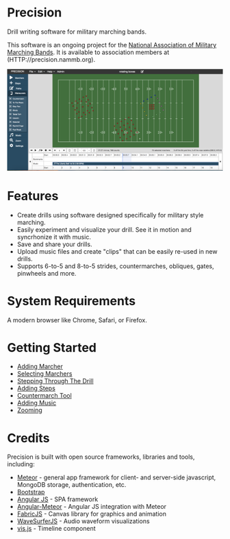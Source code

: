 # Precision
Drill writing software for military marching bands. 

This software is an ongoing project for the [National Association of Military Marching Bands](HTTP://NAMMB.ORG). It is available to association members at (HTTP://precision.nammb.org).

![Precision Screenshot](/public/precision.png?raw=true "Screenshot")

# Features
* Create drills using software designed specifically for military style marching.
* Easily experiment and visualize your drill. See it in motion and syncrhonize it with music.
* Save and share your drills.
* Upload music files and create "clips" that can be easily re-used in new drills.
* Supports 6-to-5 and 8-to-5 strides, countermarches, obliques, gates, pinwheels and more.

# System Requirements
A modern browser like Chrome, Safari, or Firefox.

# Getting Started
* [Adding Marcher](https://precision-video.s3.us-east-2.amazonaws.com/Precision%20-%20Add%20Marchers.mp4)
* [Selecting Marchers](https://precision-video.s3.us-east-2.amazonaws.com/Precision%20-%20Selecting%20Marchers.mp4)
* [Stepping Through The Drill](https://precision-video.s3.us-east-2.amazonaws.com/Precision%20-%20Stepping%20Thru.mp4)
* [Adding Steps](https://precision-video.s3.us-east-2.amazonaws.com/Precision%20-%20Adding%20Steps.mp4)
* [Countermarch Tool](https://precision-video.s3.us-east-2.amazonaws.com/Precision%20-%20Countermarch%20Maneuver.mp4)
* [Adding Music](https://precision-video.s3.us-east-2.amazonaws.com/Precision%20-%20Adding%20Music.mp4)
* [Zooming](https://precision-video.s3.us-east-2.amazonaws.com/Precision%20-%20Zoom.mp4)

# Credits

Precision is built with open source frameworks, libraries and tools, including:

* [Meteor](https://www.meteor.com/) - general app framework for client- and server-side javascript, MongoDB storage, authentication, etc.
* [Bootstrap](https://getbootstrap.com/) 
* [Angular JS](https://angularjs.org/) - SPA framework
* [Angular-Meteor](https://angular-meteor.com/) - Angular JS integration with Meteor
* [FabricJS](http://fabricjs.com/) - Canvas library for graphics and animation
* [WaveSurferJS](https://wavesurfer-js.org/) - Audio waveform visualizations
* [vis.js](http://visjs.org/index.html) - Timeline component

